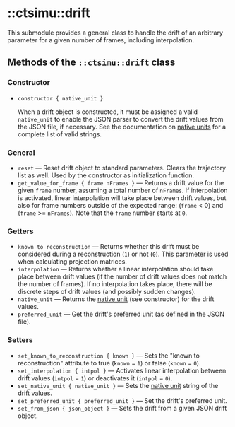 # ::ctsimu::drift
This submodule provides a general class to handle the drift of an arbitrary parameter for a given number of frames, including interpolation.

## Methods of the `::ctsimu::drift` class

### Constructor

* `constructor { native_unit }`

    When a drift object is constructed, it must be assigned a valid `native_unit` to enable the JSON parser to convert the drift values from the JSON file, if necessary. See the documentation on [native units](native_units.md) for a complete list of valid strings.

### General

* `reset` — Reset drift object to standard parameters. Clears the trajectory list as well. Used by the constructor as initialization function.
* `get_value_for_frame { frame nFrames }` — Returns a drift value for the given `frame` number, assuming a total number of `nFrames`. If interpolation is activated, linear interpolation will take place between drift values, but also for frame numbers outside of the expected range: (`frame` < 0) and (`frame` >= `nFrames`). Note that the `frame` number starts at `0`.

### Getters

* `known_to_reconstruction` — Returns whether this drift must be considered during a reconstruction (`1`) or not (`0`). This parameter is used when calculating projection matrices.
* `interpolation` — Returns whether a linear interpolation should take place between drift values (if the number of drift values does not match the number of frames). If no interpolation takes place, there will be discrete steps of drift values (and possibly sudden changes).
* `native_unit` — Returns the [native unit](native_units.md) (see constructor) for the drift values.
* `preferred_unit` — Get the drift's preferred unit (as defined in the JSON file).

### Setters

* `set_known_to_reconstruction { known }` — Sets the "known to reconstruction" attribute to true (`known` = `1`) or false (`known` = `0`).
* `set_interpolation { intpol }` — Activates linear interpolation between drift values (`intpol` = `1`) or deactivates it (`intpol` = `0`).
* `set_native_unit { native_unit }` — Sets the [native unit](native_units.md) string of the drift values.
* `set_preferred_unit { preferred_unit }` — Set the drift's preferred unit.
* `set_from_json { json_object }` — Sets the drift from a given JSON drift object.